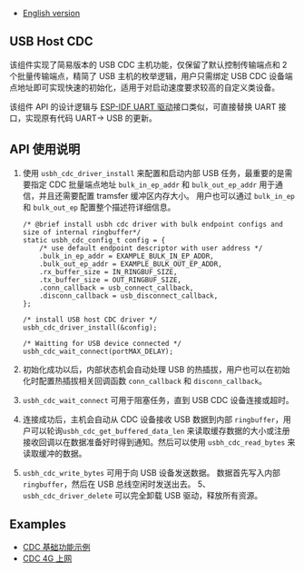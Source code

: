 * [English version](./README.md)

## USB Host CDC

该组件实现了简易版本的 USB CDC 主机功能，仅保留了默认控制传输端点和 2 个批量传输端点，精简了 USB 主机的枚举逻辑，用户只需绑定 USB CDC 设备端点地址即可实现快速的初始化，适用于对启动速度要求较高的自定义类设备。

该组件 API 的设计逻辑与 [ESP-IDF UART 驱动](https://docs.espressif.com/projects/esp-idf/en/latest/esp32s2/api-reference/peripherals/uart.html)接口类似，可直接替换 UART 接口，实现原有代码 UART-> USB 的更新。

## API 使用说明

1. 使用 `usbh_cdc_driver_install` 来配置和启动内部 USB 任务，最重要的是需要指定 CDC 批量端点地址 `bulk_in_ep_addr` 和 `bulk_out_ep_addr` 用于通信，并且还需要配置 tramsfer 缓冲区内存大小。 用户也可以通过 `bulk_in_ep` 和 `bulk_out_ep` 配置整个描述符详细信息。

    ```
    /* @brief install usbh cdc driver with bulk endpoint configs and size of internal ringbuffer*/
    static usbh_cdc_config_t config = {
        /* use default endpoint descriptor with user address */
        .bulk_in_ep_addr = EXAMPLE_BULK_IN_EP_ADDR,
        .bulk_out_ep_addr = EXAMPLE_BULK_OUT_EP_ADDR,
        .rx_buffer_size = IN_RINGBUF_SIZE,
        .tx_buffer_size = OUT_RINGBUF_SIZE,
        .conn_callback = usb_connect_callback,
        .disconn_callback = usb_disconnect_callback,
    };

    /* install USB host CDC driver */
    usbh_cdc_driver_install(&config);

    /* Waitting for USB device connected */
    usbh_cdc_wait_connect(portMAX_DELAY);
    ```

2. 初始化成功以后，内部状态机会自动处理 USB 的热插拔，用户也可以在初始化时配置热插拔相关回调函数 `conn_callback` 和 `disconn_callback`。
3. `usbh_cdc_wait_connect` 可用于阻塞任务，直到 USB CDC 设备连接或超时。
4. 连接成功后，主机会自动从 CDC 设备接收 USB 数据到内部 `ringbuffer`，用户可以轮询`usbh_cdc_get_buffered_data_len` 来读取缓存数据的大小或注册接收回调以在数据准备好时得到通知。然后可以使用 `usbh_cdc_read_bytes` 来读取缓冲的数据。
5. `usbh_cdc_write_bytes` 可用于向 USB 设备发送数据。 数据首先写入内部 `ringbuffer`，然后在 USB 总线空闲时发送出去。
5、`usbh_cdc_driver_delete` 可以完全卸载 USB 驱动，释放所有资源。

## Examples

* [CDC 基础功能示例](../../../examples/usb/host/usb_cdc_basic)
* [CDC 4G 上网](../../../examples/usb/host/usb_cdc_4g_module)